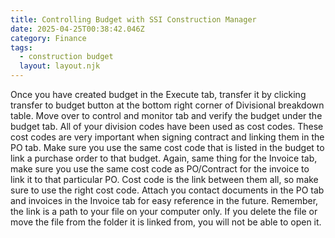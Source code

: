 ```yaml
---
title: Controlling Budget with SSI Construction Manager
date: 2025-04-25T00:38:42.046Z
category: Finance
tags:
  - construction budget
  layout: layout.njk
---
```

Once you have created budget in the Execute tab, transfer it by clicking transfer to budget button at the bottom right corner of Divisional breakdown table. Move over to control and monitor tab and verify the budget under the budget tab. All of your division codes have been used as cost codes. These cost codes are very important when signing contract and linking them in the PO tab. Make sure you use the same cost code that is listed in the budget to link a purchase order to that budget. Again, same thing for the Invoice tab, make sure you use the same cost code as PO/Contract for the invoice to link it to that particular PO. Cost code is the link between them all, so make sure to use the right cost code. Attach you contact documents in the PO tab and invoices in the Invoice tab for easy reference  in the future. Remember, the link is a path to your file on your computer only. If you delete the file or move the file from the folder it is linked from, you will not be able to open it.